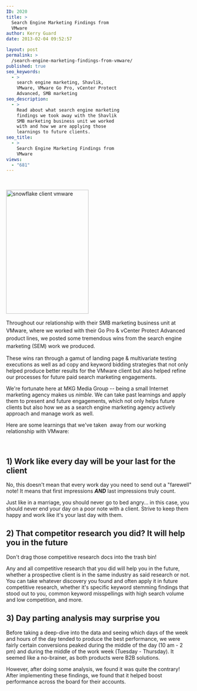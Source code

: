 ```yaml
---
ID: 2020
title: >
  Search Engine Marketing Findings from
  VMware
author: Kerry Guard
date: 2013-02-04 09:52:57

layout: post
permalink: >
  /search-engine-marketing-findings-from-vmware/
published: true
seo_keywords:
  - >
    search engine marketing, Shavlik,
    VMware, VMware Go Pro, vCenter Protect
    Advanced, SMB marketing
seo_description:
  - >
    Read about what search engine marketing
    findings we took away with the Shavlik
    SMB marketing business unit we worked
    with and how we are applying those
    learnings to future clients.
seo_title:
  - >
    Search Engine Marketing Findings from
    VMware
views:
  - "681"
---
```

&nbsp;

<a href="http://mkgmediagroup.com/wp-content/uploads/2013/02/snowflake.jpg"><img class=" wp-image-2045  alignleft" alt="snowflake client vmware" src="http://mkgmediagroup.com/wp-content/uploads/2013/02/snowflake.jpg" width="224" height="336" /></a>

<span style="line-height: 1.5em;">Throughout our relationship with their SMB marketing business unit at VMware, where we worked with their Go Pro &amp; vCenter Protect Advanced product lines, we posted some tremendous wins from the search engine marketing (SEM) work we produced.</span>

These wins ran through a gamut of landing page &amp; multivariate testing executions as well as ad copy and keyword bidding strategies that not only helped produce better results for the VMware client but also helped refine our processes for future paid search marketing engagements.

We're fortunate here at MKG Media Group -- being a small Internet marketing agency makes us <em>nimble</em>. We can take past learnings and apply them to present and future engagements, which not only helps future clients but also how we as a search engine marketing agency actively approach and manage work as well.

Here are some learnings that we've taken  away from our working relationship with VMware:

&nbsp;
<h2>1) Work like every day will be your last for the client</h2>
No, this doesn't mean that every work day you need to send out a "farewell" note! It means that first impressions <em><strong>AND</strong></em> last impressions truly count.

Just like in a marriage, you should never go to bed angry... in this case, you should never end your day on a poor note with a client. Strive to keep them happy and work like it's your last day with them.
<h2>2) That competitor research you did? It will help you in the future</h2>
Don't drag those competitive research docs into the trash bin!

Any and all competitive research that you did will help you in the future, whether a prospective client is in the same industry as said research or not. You can take whatever discovery you found and often apply it in future competitive research, whether it's specific keyword stemming findings that stood out to you, common keyword misspellings with high search volume and low competition, and more.
<h2>3) Day parting analysis may surprise you</h2>
Before taking a deep-dive into the data and seeing which days of the week and hours of the day tended to produce the best performance, we were fairly certain conversions peaked during the middle of the day (10 am - 2 pm) and during the middle of the work week (Tuesday - Thursday). It seemed like a no-brainer, as both products were B2B solutions.

However, after doing some analysis, we found it was quite the contrary! After implementing these findings, we found that it helped boost performance across the board for their accounts.